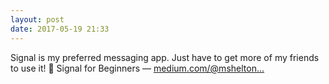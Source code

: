 ```yaml
---
layout: post
date: 2017-05-19 21:33
---
```

Signal is my preferred messaging app. Just have to get more of my friends to use it! 🔗 Signal for Beginners — [medium.com/@mshelton...](https://medium.com/@mshelton/signal-for-beginners-c6b44f76a1f0)
